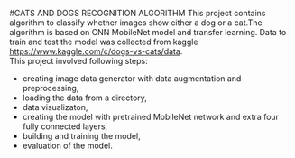 #CATS AND DOGS RECOGNITION ALGORITHM
This project contains algorithm to classify whether images show either a dog or a cat.The algorithm is based on CNN MobileNet model and transfer learning. 
Data to train and test the model was collected from kaggle https://www.kaggle.com/c/dogs-vs-cats/data.  
This project involved following steps:
- creating image data generator with data augmentation and preprocessing, 
- loading the data from a directory,
- data visualizaton,
- creating the model with pretrained MobileNet network and extra four fully connected layers,
- building and training the model,
- evaluation of the model.  
